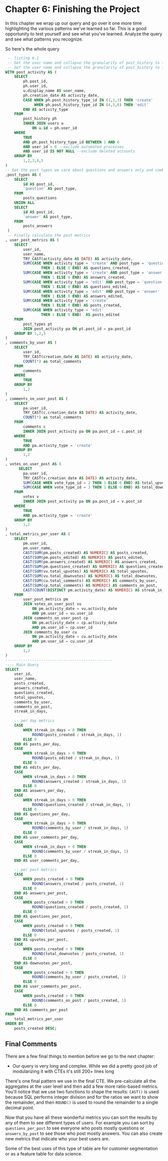 # Chapter 6: Finishing the Project
In this chapter we wrap up our query and go over it one more time highlighting the various patterns we've learned so far. This is a good opportunity to test yourself and see what you've learned. Analyze the query and see what patterns you recognize.

So here's the whole query
```sql
 -- listing 6.1
 -- Get the user name and collapse the granularity of post_history to the user_id, post_id, activity type and date
 -- Get the user name and collapse the granularity of post_history to the user_id, post_id, activity type and date
WITH post_activity AS (
    SELECT
        ph.post_id,
        ph.user_id,
        u.display_name AS user_name,
        ph.creation_date AS activity_date,
        CASE WHEN ph.post_history_type_id IN (1,2,3) THEN 'create'
             WHEN ph.post_history_type_id IN (4,5,6) THEN 'edit' 
        END AS activity_type
    FROM
        post_history ph
        INNER JOIN users u 
            ON u.id = ph.user_id
    WHERE
        TRUE 
        AND ph.post_history_type_id BETWEEN 1 AND 6
        AND user_id > 0 --exclude automated processes
        AND user_id IS NOT NULL --exclude deleted accounts
    GROUP BY
        1,2,3,4,5
)
-- Get the post types we care about questions and answers only and combine them in one CTE
,post_types AS (
    SELECT
        id AS post_id,
        'question' AS post_type,
    FROM
        posts_questions
    UNION ALL
    SELECT
        id AS post_id,
        'answer' AS post_type,
    FROM
        posts_answers
 )
 -- Finally calculate the post metrics 
, user_post_metrics AS (
    SELECT
        user_id,
        user_name,
        TRY_CAST(activity_date AS DATE) AS activity_date,
        SUM(CASE WHEN activity_type = 'create' AND post_type = 'question' 
                THEN 1 ELSE 0 END) AS questions_created,
        SUM(CASE WHEN activity_type = 'create' AND post_type = 'answer' 
                THEN 1 ELSE 0 END) AS answers_created,
        SUM(CASE WHEN activity_type = 'edit' AND post_type = 'question'
                THEN 1 ELSE 0 END) AS questions_edited,
        SUM(CASE WHEN activity_type = 'edit' AND post_type = 'answer'
                THEN 1 ELSE 0 END) AS answers_edited,
        SUM(CASE WHEN activity_type = 'create'
                THEN 1 ELSE 0 END) AS posts_created,
        SUM(CASE WHEN activity_type = 'edit'
                THEN 1 ELSE 0 END)  AS posts_edited
    FROM 
        post_types pt
        JOIN post_activity pa ON pt.post_id = pa.post_id
    GROUP BY 1,2,3
)
, comments_by_user AS (
    SELECT
        user_id,
        TRY_CAST(creation_date AS DATE) AS activity_date,
        COUNT(*) as total_comments
    FROM
        comments
    WHERE
        TRUE
    GROUP BY
        1,2
)
, comments_on_user_post AS (
    SELECT
        pa.user_id,
        TRY_CAST(c.creation_date AS DATE) AS activity_date,
        COUNT(*) as total_comments
    FROM
        comments c
        INNER JOIN post_activity pa ON pa.post_id = c.post_id
    WHERE
        TRUE
        AND pa.activity_type = 'create'
    GROUP BY
        1,2
)
, votes_on_user_post AS (
      SELECT
        pa.user_id,
        TRY_CAST(v.creation_date AS DATE) AS activity_date,
        SUM(CASE WHEN vote_type_id = 2 THEN 1 ELSE 0 END) AS total_upvotes,
        SUM(CASE WHEN vote_type_id = 3 THEN 1 ELSE 0 END) AS total_downvotes,
    FROM
        votes v
        INNER JOIN post_activity pa ON pa.post_id = v.post_id
    WHERE
        TRUE
        AND pa.activity_type = 'create'
    GROUP BY
        1,2
)
, total_metrics_per_user AS (
    SELECT
        pm.user_id,
        pm.user_name,
        CAST(SUM(pm.posts_created) AS NUMERIC) AS posts_created, 
        CAST(SUM(pm.posts_edited) AS NUMERIC) AS posts_edited,
        CAST(SUM(pm.answers_created) AS NUMERIC) AS answers_created,
        CAST(SUM(pm.questions_created) AS NUMERIC) AS questions_created,
        CAST(SUM(vu.total_upvotes) AS NUMERIC) AS total_upvotes,
        CAST(SUM(vu.total_downvotes) AS NUMERIC) AS total_downvotes,
        CAST(SUM(cu.total_comments) AS NUMERIC) AS comments_by_user,
        CAST(SUM(cp.total_comments) AS NUMERIC) AS comments_on_post,
        CAST(COUNT(DISTINCT pm.activity_date) AS NUMERIC) AS streak_in_days
    FROM
        user_post_metrics pm
        JOIN votes_on_user_post vu
            ON pm.activity_date = vu.activity_date
            AND pm.user_id = vu.user_id
        JOIN comments_on_user_post cp 
            ON pm.activity_date = cp.activity_date
            AND pm.user_id = cp.user_id
        JOIN comments_by_user cu
            ON pm.activity_date = cu.activity_date
            AND pm.user_id = cu.user_id
    GROUP BY
        1,2
)
------------------------------------------------
---- Main Query
SELECT
    user_id,
    user_name,
    posts_created, 
    answers_created,
    questions_created,
    total_upvotes,
    comments_by_user,
    comments_on_post,
    streak_in_days,
    
    -- per day metrics
    CASE
        WHEN streak_in_days > 0 THEN
            ROUND(posts_created / streak_in_days, 1)
        ELSE 0
    END AS posts_per_day,
    CASE
        WHEN streak_in_days > 0 THEN
            ROUND(posts_edited / streak_in_days, 1)
        ELSE 0
    END AS edits_per_day,
    CASE
        WHEN streak_in_days > 0 THEN
            ROUND(answers_created / streak_in_days, 1)
        ELSE 0
    END AS answers_per_day,
    CASE
        WHEN streak_in_days > 0 THEN
            ROUND(questions_created / streak_in_days, 1)
        ELSE 0
    END AS questions_per_day,
    CASE
        WHEN streak_in_days > 0 THEN
            ROUND(comments_by_user / streak_in_days, 1)
        ELSE 0
    END AS user_comments_per_day,
    CASE
        WHEN streak_in_days > 0 THEN
            ROUND(comments_by_user / streak_in_days, 1)
        ELSE 0
    END AS user_comments_per_day,

    -- per post metrics
    CASE
        WHEN posts_created > 0 THEN
            ROUND(answers_created / posts_created, 1)
        ELSE 0
    END AS answers_per_post,
    CASE
        WHEN posts_created > 0 THEN
            ROUND(questions_created / posts_created, 1)
        ELSE 0
    END AS questions_per_post,
    CASE
        WHEN posts_created > 0 THEN
            ROUND(total_upvotes / posts_created, 1)
        ELSE 0
    END AS upvotes_per_post,
    CASE
        WHEN posts_created > 0 THEN
            ROUND(total_downvotes / posts_created, 1)
        ELSE 0
    END AS downvotes_per_post,
    CASE
        WHEN posts_created > 0 THEN
            ROUND(comments_by_user / posts_created, 1)
        ELSE 0
    END AS user_comments_per_post,
    CASE
        WHEN posts_created > 0 THEN
            ROUND(comments_on_post / posts_created, 1)
        ELSE 0
    END AS comments_per_post
FROM
    total_metrics_per_user
ORDER BY 
    posts_created DESC;
```

## Final Comments
There are a few final things to mention before we go to the next chapter:
- Our query is very long and complex. While we did a pretty good job of modularizing it with CTEs it's still 200+ lines long

There's one final pattern we use in the final CTE. We pre-calculate all the aggregates at the user level and then add a few more ratio-based metrics. You'll notice that we use two functions to shape the results: `CAST()` is used because SQL performs integer division and for the ratios we want to show the remainder, and then `ROUND()` is used to round the remainder to a single decimal point.

Now that you have all these wonderful metrics you can sort the results by any of them to see different types of users. For example you can sort by `questions_per_post` to see everyone who posts mostly questions or `answers_by_post` to see those who post mostly answers. You can also create new metrics that indicate who your best users are.

Some of the best uses of this type of table are for customer segmentation or as a feature table for data science.
